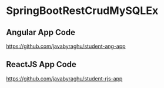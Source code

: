 # SpringBootRestCrudMySQLEx
## Angular App Code

https://github.com/javabyraghu/student-ang-app

## ReactJS App Code
https://github.com/javabyraghu/student-rjs-app
